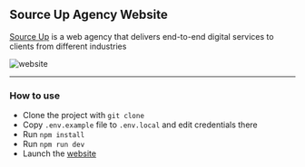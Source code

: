 ## Source Up Agency Website

[Source Up](https://www.sourceup.ma/) is a web agency that delivers end-to-end digital services to clients from different industries

![website](https://lh3.googleusercontent.com/pw/ABLVV841a5wf_AH1g2XmsKaqCjwqfShuD4vGGikukJuyKd9Oh0b8j6iszpd-PSVHzmwcwwP5Yef4XTpDFGE_egSZnY5QgyuvfycqI-_tiECn_yTsZGu1OlbTd4XplovQM3Gif5W-xmgyERFTln0MQHVWNUiKMHcrLCL1NsLDHXkBWww4hGjE9hJJmxK7CmZRw-URBOaSwlDrnl7bqhi5NkMZr2VGBi5JMc3IeOrA97QHJuk5oZcUP4uTv9eCn8O__L6n3c2yWu-0wmbdFXsP5Rbb2FJPSsiLQCMP8jp57OvSGt53b08lIUr8sboYIXXTAlHiMvN4bYzrIC0p4dTCgUwwC4230iEfdjovcr2zbvH9jzmQsDSzWAqBtAosbV1GG0RRJvi3PDRUh6TyshjLFcgLYse76eAZy4ALm6Jb1irZtvfrJmcMOINZPu4nySAMDR_E6SsGVvVkzJPRFM26IY7xzKsTvfSKM9wHZmGcQi5TzpLybJqFgU-aHQLNlN5MEqWrVkdYCvyBcJfjM2yN6NaOO0e4I_niSl1fNc16Bz64qpskl7lLpTSkbLPN1X1UPhRk2A86aenJfx0TILoInkYbqxBSCEDqRF00xJsQ5lY0mAYNy0AmByf08DFB6nBlVUteyJ1yRkvUoJiZCxcORefsnmEhGJ-8ThNJUep0snRvXFac9_iSqTihogodWxWPS8fNTm1Xdv2JiEzEXDG7AW-dFOMV5D74OZtiGpX26CdMyxuE_LmQNGC6fqBWLY1a9GVo92wZXy8LiWnCxBwsYJ2rXYDlrlRjynNcnVzAvWj57sO9pHEGPRtj0pb7RDPI314y78if0kWqFYdZZHb-cWnfPCA5UjgagAjC9fTTQ5VTLkhvdTxxWmunJ0T0JvomMmIDjsYc5fJKbDMnXosDLrdfpLQ0enCzVCxuMTR4lyiG7wsKDmL8vRAYf3gG8g32sGGJeEKsJdQfoZxBxsWQdlfSEL3No8IWeBSIdAmfgExU00SAC8LT4r8YIm1kHsDAYF7mNF2MNgA0mnFs8QWOLWsR_BtAUeTQzvmmm9f78AQjPg=w1163-h575-no?authuser=0)

-----

### How to use

- Clone the project with `git clone`
- Copy `.env.example` file to `.env.local` and edit credentials there
- Run `npm install`
- Run `npm run dev`
- Launch the [website](http://localhost:3000/)
